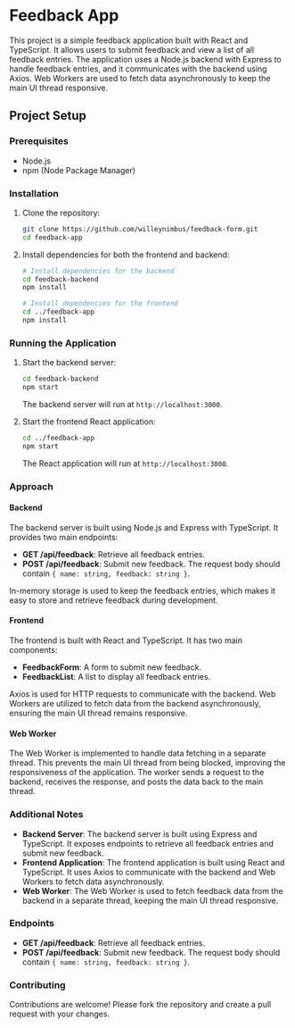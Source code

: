 # Feedback App

This project is a simple feedback application built with React and TypeScript. It allows users to submit feedback and view a list of all feedback entries. The application uses a Node.js backend with Express to handle feedback entries, and it communicates with the backend using Axios. Web Workers are used to fetch data asynchronously to keep the main UI thread responsive.

## Project Setup

### Prerequisites

- Node.js
- npm (Node Package Manager)

### Installation

1. Clone the repository:

   ```bash
   git clone https://github.com/willeynimbus/feedback-form.git
   cd feedback-app
   ```

2. Install dependencies for both the frontend and backend:

   ```bash
   # Install dependencies for the backend
   cd feedback-backend
   npm install

   # Install dependencies for the frontend
   cd ../feedback-app
   npm install
   ```

### Running the Application

1. Start the backend server:

   ```bash
   cd feedback-backend
   npm start
   ```

   The backend server will run at `http://localhost:3000`.

2. Start the frontend React application:

   ```bash
   cd ../feedback-app
   npm start
   ```

   The React application will run at `http://localhost:3000`.

### Approach

#### Backend

The backend server is built using Node.js and Express with TypeScript. It provides two main endpoints:

- **GET /api/feedback**: Retrieve all feedback entries.
- **POST /api/feedback**: Submit new feedback. The request body should contain `{ name: string, feedback: string }`.

In-memory storage is used to keep the feedback entries, which makes it easy to store and retrieve feedback during development.

#### Frontend

The frontend is built with React and TypeScript. It has two main components:

- **FeedbackForm**: A form to submit new feedback.
- **FeedbackList**: A list to display all feedback entries.

Axios is used for HTTP requests to communicate with the backend. Web Workers are utilized to fetch data from the backend asynchronously, ensuring the main UI thread remains responsive.

#### Web Worker

The Web Worker is implemented to handle data fetching in a separate thread. This prevents the main UI thread from being blocked, improving the responsiveness of the application. The worker sends a request to the backend, receives the response, and posts the data back to the main thread.

### Additional Notes

- **Backend Server**: The backend server is built using Express and TypeScript. It exposes endpoints to retrieve all feedback entries and submit new feedback.
- **Frontend Application**: The frontend application is built using React and TypeScript. It uses Axios to communicate with the backend and Web Workers to fetch data asynchronously.
- **Web Worker**: The Web Worker is used to fetch feedback data from the backend in a separate thread, keeping the main UI thread responsive.

### Endpoints

- **GET /api/feedback**: Retrieve all feedback entries.
- **POST /api/feedback**: Submit new feedback. The request body should contain `{ name: string, feedback: string }`.

### Contributing

Contributions are welcome! Please fork the repository and create a pull request with your changes.
